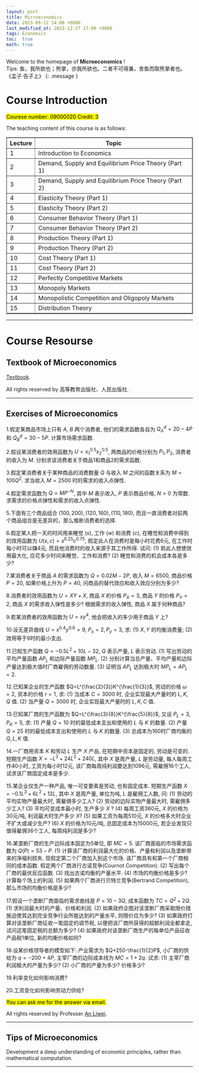 ```yaml
---
layout: post
title: Microeconomics
date: 2023-09-12 14:00 +0800
last_modified_at: 2023-12-27 17:00 +0800
tags: Economics
toc:  true
math: true
---
```

Welcome to the homepage of **Microeconomics** !   
Tips: 鱼，我所欲也；熊掌，亦我所欲也。二者不可得兼，舍鱼而取熊掌者也。   
《孟子·告子上》
{: .message }

# Course Introduction

<mark>Courese number: 09000020 Credit: 3</mark>    

The teaching content of this course is as follows:   

<table border="1" width="100%">
  <tr>
    <th>Lecture</th>
    <th>Topic</th>
  </tr>
  <tr>
    <td>1</td>
    <td>Introduction to Economics</td>
  </tr>
  <tr>
    <td>2</td>
    <td>Demand, Supply and Equilibrium Price Theory (Part 1)</td>
  </tr>
  <tr>
    <td>3</td>
    <td>Demand, Supply and Equilibrium Price Theory (Part 2)</td>
  </tr>
  <tr>
    <td>4</td>
    <td>Elasticity Theory (Part 1)</td>
  </tr>
  <tr>
    <td>5</td>
    <td>Elasticity Theory (Part 2)</td>
  </tr>
  <tr>
    <td>6</td>
    <td>Consumer Behavior Theory (Part 1)</td>
  </tr>
  <tr>
    <td>7</td>
    <td>Consumer Behavior Theory (Part 2)</td>
  </tr>
  <tr>
    <td>8</td>
    <td>Production Theory (Part 1)</td>
  </tr>
  <tr>
    <td>9</td>
    <td>Production Theory (Part 2)</td>
  </tr>
  <tr>
    <td>10</td>
    <td>Cost Theory (Part 1)</td>
  </tr>
  <tr>
    <td>11</td>
    <td>Cost Theory (Part 2)</td>
  </tr>
  <tr>
    <td>12</td>
    <td>Perfectly Competitive Markets</td>
  </tr>
  <tr>
    <td>13</td>
    <td>Monopoly Markets</td>
  </tr>
  <tr>
    <td>14</td>
    <td>Monopolistic Competition and Oligopoly Markets</td>
  </tr>
  <tr>
    <td>15</td>
    <td>Distribution Theory</td>
  </tr>
</table>

-----

# Course Resourse

## Textbook of Microeconomics

 [Textbook](https://xuanshu.hep.com.cn/front/book/findBookDetails?bookId=5d5ef4b7b0b2bda7c523bb48).

All rights reserved by 高等教育出版社、人民出版社.

-----

## Exercises of Microeconomics

1.假定某商品市场上只有 $A$, $B$ 两个消费者, 他们的需求函数各自为 $Q_A^d = 20-4P$ 和 $Q_B^d = 30-5P$. 计算市场需求函数.   

2.假设某消费者的效用函数为 $U = x_1^{0.5}x_2^{0.5}$, 两商品的价格分别为 $P_1,P_2$, 消费者的收入为 $M$. 分别求该消费者关于商品1和商品2的需求函数.   

3.假定某消费者关于某种商品的消费数量 $Q$ 与收入 $M$ 之间的函数关系为 $M = 100Q^2$. 求当收入 $M=2500$ 时的需求的收入点弹性.   

4.假定需求函数为 $Q = MP^{-N}$, 其中 $M$ 表示收入, $P$ 表示商品价格, $N>0$ 为常数. 求需求的价格点弹性和需求的收入点弹性.   

5.下面有三个商品组合 $(100,200),(120,160),(110,180)$, 而且一直消费者对前两个商品组合是无差异的，那么推断消费者的选择.   

6.假定某人把一天的时间用来睡觉 $(s)$, 工作 $(w)$ 和消费 $(c)$, 在睡觉和消费中得到的效用函数为 $U(s,c) = s^{0.25}c^{0.75}$, 假定此人在消费时是每小时花费6元, 在工作时每小时可以赚4元, 而且他消费时的收入来源于其工作所得. 试问: (1) 若此人想使效用最大化, 应花多少时间来睡觉、工作和消费? (2) 睡觉和消费的机会成本各是多少?   

7.某消费者关于商品 $A$ 的需求函数为 $Q=0.02M-2P$, 收入 $M=6500$, 商品价格 $P=20$, 如果价格上升为 $P=40$, 问商品的替代效应和收入效应分别为多少?   

8.消费者的效用函数为 $U = XY+X$, 商品 $X$ 的价格 $P_X = 3$, 商品 $Y$ 的价格 $P_Y=2$, 商品 $X$ 的需求收入弹性是多少? 根据需求的收入弹性, 商品 $X$ 属于何种商品?   

9.若某消费者的效用函数为 $U=xy^4$, 他会把收入的多少用于商品 $Y$ 上?   

10.设无差异曲线 $U=x^{0.4}y^{0.6} = 9$, $P_x=2,P_y=3$, 求: (1) $X,Y$ 的均衡消费量; (2) 效用等于9时的最小支出.   

11.已知生产函数 $Q=-0.5L^2+10L-32$, $Q$ 表示产量, $L$ 表示劳动. (1) 写出劳动的平均产量函数 $AP_L$ 和边际产量函数 $MP_L$. (2) 分别计算当总产量、平均产量和边际产量达到极大值时厂商雇佣的劳动数量. (3) 证明当 $AP_L$ 达到极大时 $MP_L=AP_L=2$.   

12.已知某企业的生产函数 $Q=L^{\frac{2}{3}}K^{\frac{1}{3}}$, 劳动的价格 $\omega = 2$, 资本的价格 $r=1$, 求: (1) 当成本 $C=3000$ 时, 企业实现最大产量时的 $L,K,Q$ 值. (2) 当产量 $Q=3000$ 时, 企业实现最大产量时的 $L,K,C$ 值. 

13.已知某厂商的生产函数为 $Q=L^{\frac{3}{8}}K^{\frac{5}{8}}$, 又设 $P_L=3, P_K=5$, 求: (1) 产量 $Q=10$ 时的最低成本支出和使用的 $L$ 与 $K$ 的数量. (2) 产量 $Q=25$ 时的最低成本支出和使用的 $L$ 与 $K$ 的数量. (3) 总成本为160时厂商均衡的 $Q,L,K$ 值.

14.一厂商用资本 $K$ 和劳动 $L$ 生产 $X$ 产品, 在短期中资本是固定的, 劳动是可变的. 短期生产函数 $X=-L^3+24L^2+240L$, 其中 $X$ 是周产量, $L$ 是劳动量, 每人每周工作40小时, 工资为每小时12元, 该厂商每周纯利润要达到1096元, 需雇佣16个工人, 试求该厂商固定成本是多少.

15.某企业仅生产一种产品, 唯一可变要素是劳动, 也有固定成本. 短期生产函数 $X=-0.1L^3+6L^2+12L$, 其中 $X$ 是周产量, 单位为吨, $L$ 是雇佣工人数, 问: (1) 劳动的平均实物产量最大时, 需雇佣多少工人? (2) 劳动的边际实物产量最大时, 需雇佣多少工人? (3) 平均可变成本最小时, 生产多少 $X$ ? (4) 每周工资360元, $X$ 的价格为30元/吨, 利润最大时生产多少 $X$? (5) 如果工资为每周510元, $X$ 的价格多大时企业不扩大或减少生产? (6) $X$ 的价格为10元/吨, 总固定成本为15000元, 若企业发现只值得雇佣36个工人, 每周纯利润是多少?

16.某垄断厂商的生产边际成本固定为5单位, 即 $MC=5$. 该厂商面临的市场需求函数为 $Q(P)=53-P$. (1) 计算该厂商的利润最大化的价格、产量和利润以及垄断带来的净福利损失. 现假定第二个厂商加入到这个市场. 该厂商具有和第一个厂商相同的成本函数. 假定两个厂商进行古诺竞争(Cournot Competition). (2) 写出每个厂商的最优反应函数. (3) 找出古诺均衡的产量水平. (4) 市场的均衡价格是多少? 计算每个场上的利润. (5) 如果两个厂商进行贝特兰竞争(Bertrand Competition), 那么市场的均衡价格是多少?

17.假设一个垄断厂商面临的需求曲线是 $P=10-3Q$, 成本函数为 $TC=Q^2+2Q$. (1) 求利润最大时的产量、价格和利润. (2) 如果政府企图对该垄断厂商采取限价措施迫使其达到完全竞争行业所能达到的产量水平, 则限价应为多少? (3) 如果政府打算对该垄断厂商征收一笔固定的调节税, 以便把该厂商所获得的超额利润全都拿走, 试问这笔固定税的总额为多少? (4) 如果政府对该垄断厂商生产的每单位产品征收产品税1单位, 新的均衡价格如何?

18.设某价格领导者的模型如下: 产业需求为 $Q+250-\frac{1}{2}P$, 小厂商的供给为 $q=-200+4P$, 主宰厂商的边际成本线为 $MC=1+2q$. 试求: (1) 主宰厂商利润极大的产量为多少? (2) 小厂商的产量为多少? 价格多少?

19.利率变化如何影响消费?

20.工资变化如何影响劳动力供给?

<mark>You can ask me for the answer via email.</mark>   

 All rights reserved by Professer [An Liwei](https://nubs.nju.edu.cn/alw/list.htm).

-----

## Tips of Microeconomics

 Development a deep understanding of economic principles, rather than mathematical computation.

-----